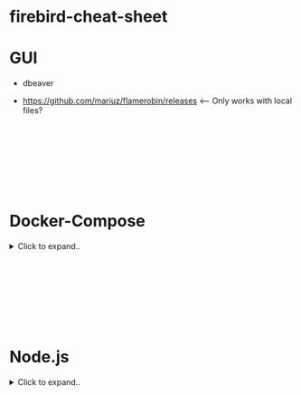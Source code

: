 # firebird-cheat-sheet

# GUI
- dbeaver
  
- https://github.com/mariuz/flamerobin/releases <-- Only works with local files?




<br><br>
---
<br><br>



#  Docker-Compose 

<details><summary>Click to expand..</summary>

Following commands work for 2.5 & 5.0:

## 🔍 Container Logs prüfen  
Enthält auch die Firebird-Version:  
```shell
docker logs dev-environment-firebird-1
```

## 🔄 Docker Container Neustart  
```shell
docker restart dev-environment-firebird-1
```

---

## 🔧 Konfigurations- und Datenbankprüfung  
### 📜 Prüfen, ob die Config existiert  
```shell
docker exec -it dev-environment-firebird-1 cat /firebird/etc/firebird.conf
```

### 📂 Volumes und Pfade sicherstellen  
```shell
docker exec -it dev-environment-firebird-1 ls -l /firebird/etc/
```

### 🗄️ Prüfen, ob die Datenbank existiert  
```shell
docker exec -it dev-environment-firebird-1 ls -l /firebird/data/
```

---

# 🔥 Firebird 2.5.8-ss  
🔗 [Docker Hub](https://hub.docker.com/layers/jacobalberty/firebird/2.5.8-ss/images/sha256-0749a634c0fed18ef60ad18e0634d9f48822ab7a7aab2f708630288ad96f48f1)  

### 🛠️ Docker-Compose  
```yaml
version: '3.8'

services:
  firebird:
    image: jacobalberty/firebird:2.5.8-ss
    environment:
      - ISC_PASSWORD=masterkey
      - FIREBIRD_USER=test
      - FIREBIRD_PASSWORD=test
      - FIREBIRD_DATABASE=testdb.fdb
      - EnableLegacyClientAuth=true
      - EnableWireCrypt=false
      - DataTypeCompatibility=2.5
      - TZ=Europe/Berlin
    ports:
      - "3050:3050"
    volumes:
      - ${FIREBIRD_HOME:-~/data/firebird}/data:/firebird/data
      - ${FIREBIRD_HOME:-~/data/firebird}/system:/firebird/system
      - ${FIREBIRD_HOME:-~/data/firebird}/etc:/firebird/etc
    healthcheck:
      test: ["CMD-SHELL", "nc -z localhost 3050"]
      interval: 30s
      timeout: 10s
      retries: 3
```

---

## 🖥️ CLI-Kommandos (Firebird 2.5)  
<details><summary>▶️ Datenbankverbindung</summary>

```shell
# Als SYSDBA
docker exec -it dev-environment-firebird-1 /usr/local/firebird/bin/isql -user SYSDBA -password masterkey localhost:/firebird/data/testdb.fdb

# Als normaler Benutzer
docker exec -it dev-environment-firebird-1 /usr/local/firebird/bin/isql -user test -password test localhost:/firebird/data/testdb.fdb

# Sobald du verbunden bist:
SHOW DATABASE;
```
</details>

<details><summary>▶️ SYSDBA Passwort prüfen/ändern</summary>

```shell
# Passwort anzeigen
docker exec -it dev-environment-firebird-1 cat /firebird/etc/SYSDBA.password

# Passwort ändern (gsec utility)
docker exec -it dev-environment-firebird-1 /usr/local/firebird/bin/gsec -user SYSDBA -password masterkey
```
</details>

<details><summary>▶️ Mounted dbs (.fdb) ansehen</summary>

```shell
docker exec -it dev-environment-firebird-1 ls firebird/data
```
</details>

---

<details><summary>▶️ Firebird Logs ansehen</summary>

```shell
docker exec -it dev-environment-firebird-1 cat /firebird/log/firebird.log
```
</details>

---

## 🔄 Firebird 5.0  
🔗 [Docker Hub](https://hub.docker.com/r/firebirdsql/firebird)  

### 🛠️ Docker-Compose  
```yaml
version: '3.8'

services:
  firebird:
    image: firebirdsql/firebird:latest
    environment:
      - FIREBIRD_ROOT_PASSWORD=masterkey
      - FIREBIRD_USER=test
      - FIREBIRD_PASSWORD=test
      - FIREBIRD_DATABASE=testdb.fdb
      - FIREBIRD_DATABASE_DEFAULT_CHARSET=UTF8
      - TZ=Europe/Berlin
      - FIREBIRD_CONF_WireCrypt=Disabled
    ports:
      - "3050:3050"
    volumes:
      - ${FIREBIRD_HOME:-~/data/firebird}:/var/lib/firebird/data
    healthcheck:
      test: ["CMD", "isql", "-user", "SYSDBA", "-password", "masterkey", "localhost:testdb.fdb"]
      interval: 10s
      timeout: 5s
      retries: 5
```

---

## 🖥️ CLI-Kommandos (Firebird 5.0)  
<details><summary>▶️ Datenbankverbindung</summary>

```shell
docker exec -it dev-environment-firebird-1 isql -user SYSDBA -password masterkey localhost:/var/lib/firebird/data/testdb.fdb

# Sobald du verbunden bist:
SHOW DATABASE;
```
</details>

---

## ⚖️ Unterschiede Firebird 2.5 vs. 5.0  
| Feature                 | Firebird 2.5 (`jacobalberty/firebird`) | Firebird 5.0 (`firebirdsql/firebird`) |
|-------------------------|---------------------------------|----------------------------------|
| **Verzeichnisstruktur** | `/firebird/data` für DBs, `/firebird/etc` für Configs | `/var/lib/firebird/data` für DBs, Configs direkt unter `/etc` |
| **Auth & Passwort**     | `ISC_PASSWORD` für SYSDBA-Passwort | `FIREBIRD_ROOT_PASSWORD` für SYSDBA-Passwort |
| **WireCrypt**           | `EnableWireCrypt=false` nötig für unverschlüsselte Verbindungen | `FIREBIRD_CONF_WireCrypt=Disabled` statt `EnableWireCrypt` |
| **Health Check**        | Prüft mit `nc -z localhost 3050` | Prüft mit `isql`-Kommando |
| **Passwort-Länge**      | Max. 8 Zeichen für Firebird 2.5 | Längere Passwörter erlaubt |

---

## 🛠️ Wichtige Firebird-Pfade  
📂 **Firebird 2.5**  
- **Basis:** `/usr/local/firebird`  
- **Binaries:** `/usr/local/firebird/bin`  
- **Daten:** `/firebird/data`  
- **Konfiguration:** `/firebird/etc`  
- **Logs:** `/firebird/log`  

📂 **Firebird 5.0**  
- **Basis:** `/var/lib/firebird`  
- **Binaries:** `/usr/bin`  
- **Daten:** `/var/lib/firebird/data`  
- **Konfiguration:** `/etc/firebird/`  
- **Logs:** `/var/log/firebird.log`  

---

## 🎯 Tipps für die Nutzung  
✅ **Immer den vollständigen Pfad zu den Binaries angeben** (`/usr/local/firebird/bin/isql` oder `/usr/bin/isql`)  
✅ **SYSDBA Passwort** findet sich in `/firebird/etc/SYSDBA.password` (2.5) oder `/etc/firebird/SYSDBA.password` (5.0)  
✅ **Für node-firebird Verbindungen:** `EnableWireCrypt=false` setzen  


</details>















<br><br>
---
<br><br>



# Node.js

<details><summary>Click to expand..</summary>

# node-firebird
- https://github.com/hgourvest/node-firebird

</details>
